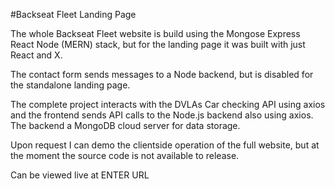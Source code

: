 #Backseat Fleet Landing Page

The whole Backseat Fleet website is build using the Mongose Express React Node (MERN) stack, but for the landing page it was built with just React and X.

The contact form sends messages to a Node backend, but is disabled for the standalone landing page.

The complete project interacts with the DVLAs Car checking API using axios and the frontend sends API calls to the Node.js backend also using axios. The backend
a MongoDB cloud server for data storage. 

Upon request I can demo the clientside operation of the full website, but at the moment the source code is not available to release.

Can be viewed live at ENTER URL
